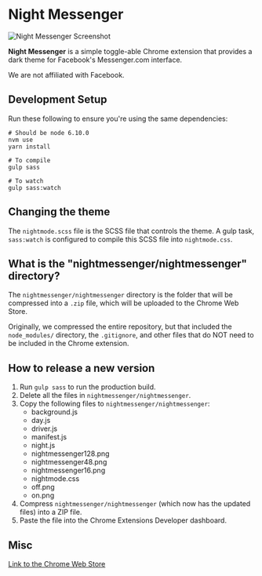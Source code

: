 # Night Messenger

<img 
    src="https://lh3.googleusercontent.com/Zaq8ot6x9MK2gA6CtX_il9lWkdd2PB6iqc9DWgBqrsuin56onzru9qqd4dl8PdmU8GysjsPu4eI=w640-h400-e365" 
    alt="Night Messenger Screenshot" 
/>

**Night Messenger** is a simple toggle-able Chrome extension that provides a dark theme for Facebook's Messenger.com interface.

We are not affiliated with Facebook.

## Development Setup

Run these following to ensure you're using the same dependencies:

```shell
# Should be node 6.10.0
nvm use
yarn install

# To compile
gulp sass

# To watch
gulp sass:watch
```

## Changing the theme
The `nightmode.scss` file is the SCSS file that controls the theme. A gulp task, `sass:watch` is configured to compile this SCSS file into `nightmode.css`. 

## What is the "nightmessenger/nightmessenger" directory?
The `nightmessenger/nightmessenger` directory is the folder that will be compressed into a `.zip` file, which will be uploaded to the Chrome Web Store. 

Originally, we compressed the entire repository, but that included the `node_modules/` directory, the `.gitignore`, and other files that do NOT need to be included in the Chrome extension. 

## How to release a new version

1. Run `gulp sass` to run the production build. 
2. Delete all the files in `nightmessenger/nightmessenger`. 
3. Copy the following files to `nightmessenger/nightmessenger`: 
    - background.js
    - day.js
    - driver.js
    - manifest.js
    - night.js
    - nightmessenger128.png
    - nightmessenger48.png
    - nightmessenger16.png
    - nightmode.css
    - off.png
    - on.png
4. Compress `nightmessenger/nightmessenger` (which now has the updated files) into a ZIP file.
5. Paste the file into the Chrome Extensions Developer dashboard.


## Misc

[Link to the Chrome Web Store](https://chrome.google.com/webstore/detail/night-messenger/hjhnmilbfdehpgfcojlmmooknnkhgdmh/reviews?hl=en)